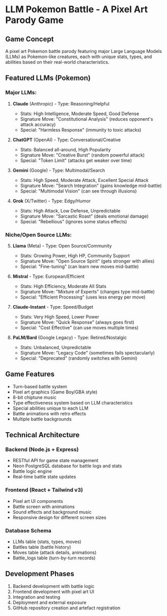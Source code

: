 # LLM Pokemon Battle - A Pixel Art Parody Game

## Game Concept
A pixel art Pokemon battle parody featuring major Large Language Models (LLMs) as Pokemon-like creatures, each with unique stats, types, and abilities based on their real-world characteristics.

## Featured LLMs (Pokemon)

### Major LLMs:
1. **Claude** (Anthropic) - Type: Reasoning/Helpful
   - Stats: High Intelligence, Moderate Speed, Good Defense
   - Signature Move: "Constitutional Analysis" (reduces opponent's attack accuracy)
   - Special: "Harmless Response" (immunity to toxic attacks)

2. **ChatGPT** (OpenAI) - Type: Conversational/Creative  
   - Stats: Balanced all-around, High Popularity
   - Signature Move: "Creative Burst" (random powerful attack)
   - Special: "Token Limit" (attacks get weaker over time)

3. **Gemini** (Google) - Type: Multimodal/Search
   - Stats: High Speed, Moderate Attack, Excellent Special Attack
   - Signature Move: "Search Integration" (gains knowledge mid-battle)
   - Special: "Multimodal Vision" (can see through illusions)

4. **Grok** (X/Twitter) - Type: Edgy/Humor
   - Stats: High Attack, Low Defense, Unpredictable
   - Signature Move: "Sarcastic Roast" (deals emotional damage)
   - Special: "Rebellious" (ignores some status effects)

### Niche/Open Source LLMs:
5. **Llama** (Meta) - Type: Open Source/Community
   - Stats: Growing Power, High HP, Community Support
   - Signature Move: "Open Source Spirit" (gets stronger with allies)
   - Special: "Fine-tuning" (can learn new moves mid-battle)

6. **Mistral** - Type: European/Efficient
   - Stats: High Efficiency, Moderate All Stats
   - Signature Move: "Mixture of Experts" (changes type mid-battle)
   - Special: "Efficient Processing" (uses less energy per move)

7. **Claude-Instant** - Type: Speed/Budget
   - Stats: Very High Speed, Lower Power
   - Signature Move: "Quick Response" (always goes first)
   - Special: "Cost Effective" (can use moves multiple times)

8. **PaLM/Bard** (Google Legacy) - Type: Retired/Nostalgic
   - Stats: Unbalanced, Unpredictable
   - Signature Move: "Legacy Code" (sometimes fails spectacularly)
   - Special: "Deprecated" (randomly switches with Gemini)

## Game Features
- Turn-based battle system
- Pixel art graphics (Game Boy/GBA style)
- 8-bit chiptune music
- Type effectiveness system based on LLM characteristics
- Special abilities unique to each LLM
- Battle animations with retro effects
- Multiple battle backgrounds

## Technical Architecture

### Backend (Node.js + Express)
- RESTful API for game state management
- Neon PostgreSQL database for battle logs and stats
- Battle logic engine
- Real-time battle state updates

### Frontend (React + Tailwind v3)
- Pixel art UI components
- Battle screen with animations
- Sound effects and background music
- Responsive design for different screen sizes

### Database Schema
- LLMs table (stats, types, moves)
- Battles table (battle history)
- Moves table (attack details, animations)
- Battle_logs table (turn-by-turn records)

## Development Phases
1. Backend development with battle logic
2. Frontend development with pixel art UI  
3. Integration and testing
4. Deployment and external exposure
5. GitHub repository creation and artefact registration
